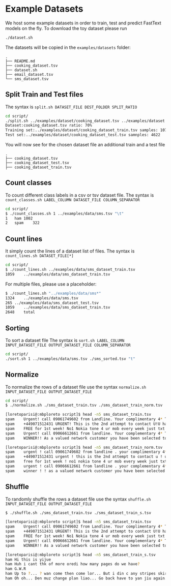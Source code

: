 # Example Datasets
We host some example datasets in order to train, test and predict FastText models on the fly.
To download the toy dataset please run

```bash
./dataset.sh
```

The datasets will be copied in the `examples/datasets` folder:

```
.
├── README.md
├── cooking_dataset.tsv
├── dataset.sh
├── email_dataset.tsv
└── sms_dataset.tsv
```

## Split Train and Test files
The syntax is `split.sh DATASET_FILE DEST_FOLDER SPLIT_RATIO`


```bash
cd script/
./split.sh ../examples/dataset/cooking_dataset.tsv ../examples/dataset 70
Dataset:cooking_dataset.tsv ratio: 70%
Training set:../examples/dataset/cooking_dataset_train.tsv samples: 10782
Test set:../examples/dataset/cooking_dataset_test.tsv samnples: 4622
```

You will now see for the chosen dataset file an additional train and a test file
```
.
├── cooking_dataset.tsv
├── cooking_dataset_test.tsv
├── cooking_dataset_train.tsv
```

## Count classes
To count different class labels in a csv or tsv dataset file. 
The syntax is `count_classes.sh LABEL_COLUMN DATASET_FILE COLUMN_SEPARATOR`

```bash
cd script/
$ ./count_classes.sh 1 ../examples/data/sms.tsv "\t"
1	ham	1002
2	spam	322
```

## Count lines
It simply count the lines of a dataset list of files.
The syntax is `count_lines.sh DATASET_FILE[*]`

```bash
cd script/
$ ./count_lines.sh ../examples/data/sms_dataset_train.tsv 
1059	../examples/data/sms_dataset_train.tsv
```

For multiple files, please use a placeholder:

```bash
$ ./count_lines.sh "../examples/data/sms*"
1324	../examples/data/sms.tsv
265	../examples/data/sms_dataset_test.tsv
1059	../examples/data/sms_dataset_train.tsv
2648	total
```

## Sorting
To sort a dataset file
The syntax is `sort.sh LABEL_COLUMN INPUT_DATASET_FILE OUTPUT_DATASET_FILE COLUMN_SEPARATOR`

```bash
cd script/
./sort.sh 1 ../examples/data/sms.tsv ./sms_sorted.tsv "t"
```

## Normalize
To normalize the rows of a dataset file use the syntax `normalize.sh INPUT_DATASET_FILE OUTPUT_DATASET_FILE`

```bash
cd script/
$ ./normalize.sh ./sms_dataset_train.tsv ./sms_dataset_train_norm.tsv 

[loretoparisi@:mbploreto script]$ head -n5 sms_dataset_train.tsv 
spam	Urgent! call 09061749602 from Landline. Your complimentary 4* Tenerife Holiday or ?10
spam	+449071512431 URGENT! This is the 2nd attempt to contact U!U have WON ?1250 CALL 09071512433 b4 050703 T&CsBCM4235WC1N3XX. callcost 150ppm mobilesvary. max?7. 50
spam	FREE for 1st week! No1 Nokia tone 4 ur mob every week just txt NOKIA to 8007 Get txting and tell ur mates www.getzed.co.uk POBox 36504 W45WQ norm150p/tone 16+
spam	Urgent! call 09066612661 from landline. Your complementary 4* Tenerife Holiday or ?10
spam	WINNER!! As a valued network customer you have been selected to receivea ?900 prize reward! To claim call 09061701461. Claim code KL341. Valid 12 hours only.

[loretoparisi@:mbploreto script]$ head -n5 sms_dataset_train_norm.tsv 
spam	urgent ! call 09061749602 from landline . your complimentary 4* tenerife holiday or ?10
spam	+449071512431 urgent ! this is the 2nd attempt to contact u ! u have won ?1250 call 09071512433 b4 050703 t&csbcm4235wc1n3xx . callcost 150ppm mobilesvary . max?7 . 50
spam	free for 1st week ! no1 nokia tone 4 ur mob every week just txt nokia to 8007 get txting and tell ur mates www . getzed . co . uk pobox 36504 w45wq norm150p/tone 16+
spam	urgent ! call 09066612661 from landline . your complementary 4* tenerife holiday or ?10
spam	winner ! ! as a valued network customer you have been selected to receivea ?900 prize reward ! to claim call 09061701461 . claim code kl341 . valid 12 hours only . 
```


## Shuffle
To randomly shuffle the rows a dataset file use the syntax `shuffle.sh INPUT_DATASET_FILE OUTPUT_DATASET_FILE`

```bash
$ ./shuffle.sh ./sms_dataset_train.tsv ./sms_dataset_train_s.tsv

[loretoparisi@:mbploreto script]$ head -n5 sms_dataset_train.tsv 
spam	Urgent! call 09061749602 from Landline. Your complimentary 4* Tenerife Holiday or ?10
spam	+449071512431 URGENT! This is the 2nd attempt to contact U!U have WON ?1250 CALL 09071512433 b4 050703 T&CsBCM4235WC1N3XX. callcost 150ppm mobilesvary. max?7. 50
spam	FREE for 1st week! No1 Nokia tone 4 ur mob every week just txt NOKIA to 8007 Get txting and tell ur mates www.getzed.co.uk POBox 36504 W45WQ norm150p/tone 16+
spam	Urgent! call 09066612661 from landline. Your complementary 4* Tenerife Holiday or ?10
spam	WINNER!! As a valued network customer you have been selected to receivea ?900 prize reward! To claim call 09061701461. Claim code KL341. Valid 12 hours only.

[loretoparisi@:mbploreto script]$ head -n5 sms_dataset_train_s.tsv 
ham	Hi this is yijue
ham	Huh i cant thk of more oredi how many pages do we have?
ham	G.W.R
ham	Up to ?... ? wan come then come lor... But i din c any stripes skirt...
ham	Oh oh... Den muz change plan liao... Go back have to yan jiu again...
```
